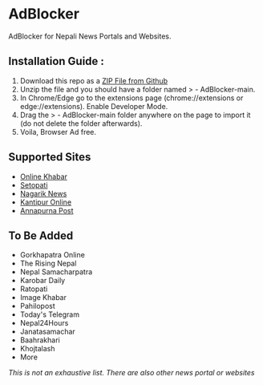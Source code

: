 # AdBlocker
AdBlocker for Nepali News Portals and Websites.

## Installation Guide :

1. Download this repo as a [ZIP File from Github](https://github.com/BipulLamsal/AdBlocker/archive/refs/heads/main.zip)
2. Unzip the file and you should have a folder named  > - AdBlocker-main.
3. In Chrome/Edge go to the extensions page (chrome://extensions or edge://extensions). Enable Developer Mode.
4. Drag the > - AdBlocker-main folder anywhere on the page to import it (do not delete the folder afterwards).
5. Voila, Browser Ad free.



## Supported Sites 

- [Online Khabar](https://www.onlinekhabar.com/)
- [Setopati](https://www.setopati.com/)
- [Nagarik News](https://nagariknews.nagariknetwork.com/)
- [Kantipur Online](https://ekantipur.com/)
- [Annapurna Post](https://www.annapurnapost.com/)


## To Be Added

- Gorkhapatra Online
- The Rising Nepal
- Nepal Samacharpatra
- Karobar Daily
- Ratopati
- Image Khabar
- Pahilopost
- Today's Telegram
- Nepal24Hours
- Janatasamachar
- Baahrakhari
- Khojtalash
- More

*This is not an exhaustive list. There are also other news portal or websites*
